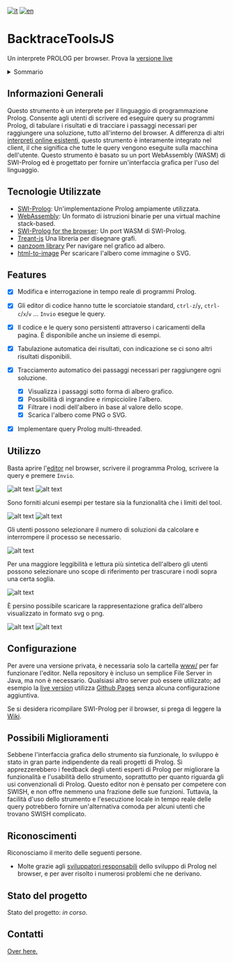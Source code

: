 [![it](https://img.shields.io/badge/lang-it%20🇮🇹-6c9e6c.svg)](./README.it.md)
[![en](https://img.shields.io/badge/lang-en%20🇬🇧-red.svg)](./README.md)



# BacktraceToolsJS

Un interprete PROLOG per browser. Prova la [versione live](https://dogemcdogeface.github.io/BacktraceToolsJS/www/editor/)


<!-- TABLE OF CONTENTS -->
<details>
  <summary>Sommario</summary>
<ol>
    <li><a href="#informazioni-generali">Informazioni Generali</a></li>
    <li><a href="#tecnologie-utilizzate">Tecnologie Usate</a></li>
    <li><a href="#features">Funzionalità</a></li>
    <li><a href="#utilizzo">Utilizzo</a></li>
    <li><a href="#configurazione">Configurazione</a></li>
    <li><a href="#possibili-miglioramenti">Possibili Miglioramenti</a></li>
    <li><a href="#stato-del-progetto">Stato del Progetto</a></li>
    <li><a href="#riconoscimenti">Riconoscimenti</a></li>
    <li><a href="#contatti">Contatti</a></li>
</ol>
</details>


## Informazioni Generali
Questo strumento è un interprete per il linguaggio di programmazione Prolog. Consente agli utenti di scrivere ed eseguire query su programmi Prolog, di tabulare i risultati e di tracciare i passaggi necessari per raggiungere una soluzione, tutto all'interno del browser. A differenza di altri [interpreti online esistenti](https://swish.swi-prolog.org/), questo strumento è interamente integrato nel client, il che significa che tutte le query vengono eseguite sulla macchina dell'utente.
Questo strumento è basato su un port WebAssembly (WASM) di SWI-Prolog ed è progettato per fornire un'interfaccia grafica per l'uso del linguaggio.

## Tecnologie Utilizzate
- [SWI-Prolog](https://www.swi-prolog.org/): Un'implementazione Prolog ampiamente utilizzata.
- [WebAssembly](https://webassembly.org/): Un formato di istruzioni binarie per una virtual machine stack-based.
- [SWI-Prolog for the browser](https://swi-prolog.discourse.group/t/swi-prolog-in-the-browser-using-wasm/5650): Un port WASM di SWI-Prolog.
- [Treant-js](https://fperucic.github.io/treant-js/) Una libreria per disegnare grafi.
- [panzoom library](https://github.com/timmywil/panzoom) Per navigare nel grafico ad albero.
- [html-to-image](https://github.com/bubkoo/html-to-image) Per scaricare l'albero come immagine o SVG.


## Features
- [x] Modifica e interrogazione in tempo reale di programmi Prolog.
- [X] Gli editor di codice hanno tutte le scorciatoie standard, `ctrl-z`/`y`, `ctrl-c`/`x`/`v` ... `Invio` esegue le query.
- [x] Il codice e le query sono persistenti attraverso i caricamenti della pagina. È disponibile anche un insieme di esempi.
- [x] Tabulazione automatica dei risultati, con indicazione se ci sono altri risultati disponibili.
- [X] Tracciamento automatico dei passaggi necessari per raggiungere ogni soluzione.
  - [X] Visualizza i passaggi sotto forma di albero grafico.
  - [X] Possibilità di ingrandire e rimpicciolire l'albero.
  - [X] Filtrare i nodi dell'albero in base al valore dello scope.
  - [X] Scarica l'albero come PNG o SVG.
- [x] Implementare query Prolog multi-threaded.


## Utilizzo
Basta aprire l'[editor](https://dogemcdogeface.github.io/BacktraceToolsJS/www/editor/) nel browser, scrivere il programma Prolog, scrivere la query e premere `Invio`.

![alt text](./Screenshots/ExampleTrace.png)
![alt text](./Screenshots/ExampleTree.png)

Sono forniti alcuni esempi per testare sia la funzionalità che i limiti del tool.

![alt text](./Screenshots/BlankExample.png)
![alt text](./Screenshots/AnimalsExample.png)

Gli utenti possono selezionare il numero di soluzioni da calcolare e interrompere il processo se necessario.

![alt text](./Screenshots/ExampleTimeOut.png)

Per una  maggiore leggibilità e lettura più sintetica dell'albero gli utenti possono selezionare uno scope di riferimento per trascurare i nodi sopra una certa soglia.

![alt text](./Screenshots/ExampleScope.png)

È persino possibile scaricare la rappresentazione grafica dell'albero visualizzato in formato svg o png.

![alt text](./Screenshots/ExampledwSVG.png)
![alt text](./Screenshots/ExampledwPNG.png)



## Configurazione
Per avere una versione privata, è necessaria solo la cartella [www/](https://github.com/dogeMcdogeface/BacktraceToolsJS/tree/master/www) per far funzionare l'editor. Nella repository è incluso un semplice File Server in Java, ma non è necessario. Qualsiasi altro server può essere utilizzato; ad esempio la [live version](https://dogemcdogeface.github.io/BacktraceToolsJS/www/editor/) utilizza [Github Pages](https://pages.github.com/) senza alcuna configurazione aggiuntiva.

Se si desidera ricompilare SWI-Prolog per il browser, si prega di leggere la [Wiki](https://swi-prolog.discourse.group/t/swi-prolog-in-the-browser-using-wasm/5650).



## Possibili Miglioramenti
Sebbene l'interfaccia grafica dello strumento sia funzionale, lo sviluppo è stato in gran parte indipendente da reali progetti di Prolog. Si apprezzerebbero i feedback degli utenti esperti di Prolog per migliorare la funzionalità e l'usabilità dello strumento, soprattutto per quanto riguarda gli usi convenzionali di Prolog. Questo editor non è pensato per competere con SWISH, e non offre nemmeno una frazione delle sue funzioni. Tuttavia, la facilità d'uso dello strumento e l'esecuzione locale in tempo reale delle query potrebbero fornire un'alternativa comoda per alcuni utenti che trovano SWISH complicato.


## Riconoscimenti

Riconosciamo il merito delle seguenti persone.
- Molte grazie agli [sviluppatori responsabili](https://swi-prolog.discourse.group/t/wiki-discussion-swi-prolog-in-the-browser-using-wasm/5651) dello sviluppo di Prolog nel browser, e per aver risolto i numerosi problemi che ne derivano.



## Stato del progetto
Stato del progetto: _in corso_.



## Contatti
[Over here.](https://github.com/dogeMcdogeface)


<!-- Optional -->
<!-- ## License -->
<!-- This project is open source and available under the [... License](). -->

<!-- You don't have to include all sections - just the one's relevant to your project -->
